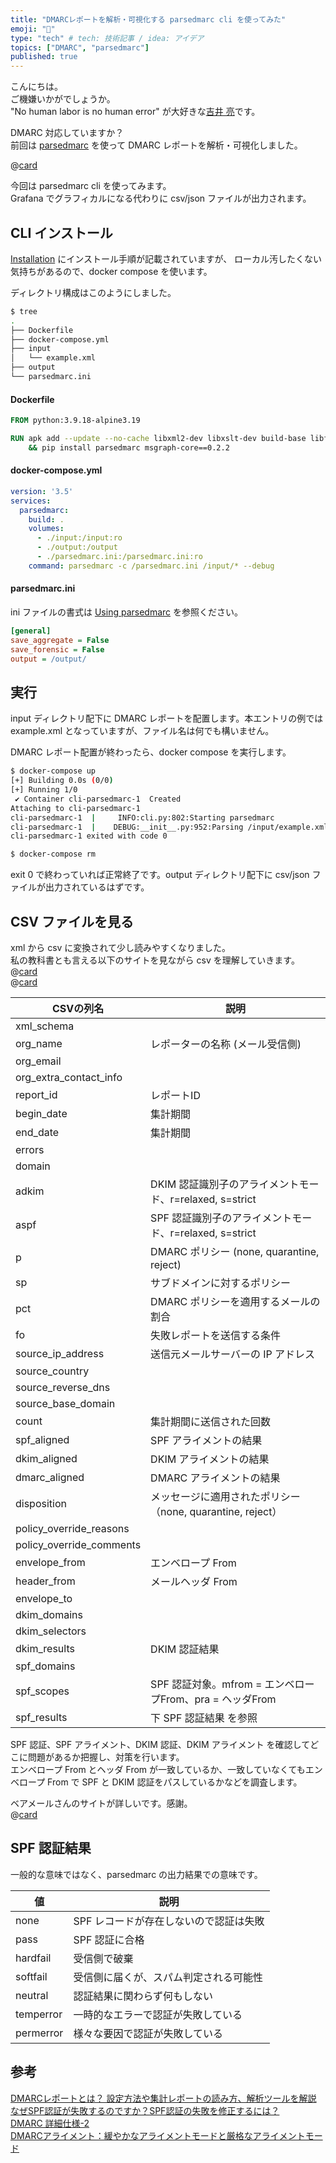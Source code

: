 ```yaml
---
title: "DMARCレポートを解析・可視化する parsedmarc cli を使ってみた"
emoji: "📧"
type: "tech" # tech: 技術記事 / idea: アイデア
topics: ["DMARC", "parsedmarc"]
published: true
---
```

こんにちは。  
ご機嫌いかがでしょうか。  
"No human labor is no human error" が大好きな[吉井 亮](https://twitter.com/YoshiiRyo1)です。  

DMARC 対応していますか？  
前回は [parsedmarc](https://domainaware.github.io/parsedmarc/) を使って DMARC レポートを解析・可視化しました。  

@[card](https://zenn.dev/ryoyoshii/articles/8c4b7eb32ac59d)  

今回は parsedmarc cli を使ってみます。  
Grafana でグラフィカルになる代わりに csv/json ファイルが出力されます。  

## CLI インストール

[Installation](https://domainaware.github.io/parsedmarc/installation.html) にインストール手順が記載されていますが、
ローカル汚したくない気持ちがあるので、docker compose を使います。  

ディレクトリ構成はこのようにしました。  

```bash
$ tree
.
├── Dockerfile
├── docker-compose.yml
├── input
│   └── example.xml
├── output
└── parsedmarc.ini
```

#### Dockerfile

```Dockerfile
FROM python:3.9.18-alpine3.19

RUN apk add --update --no-cache libxml2-dev libxslt-dev build-base libffi-dev \
    && pip install parsedmarc msgraph-core==0.2.2
```

#### docker-compose.yml

```yaml:docker-compose.yml
version: '3.5'
services:
  parsedmarc:
    build: .
    volumes:
      - ./input:/input:ro
      - ./output:/output
      - ./parsedmarc.ini:/parsedmarc.ini:ro
    command: parsedmarc -c /parsedmarc.ini /input/* --debug
```

#### parsedmarc.ini

ini ファイルの書式は [Using parsedmarc](https://domainaware.github.io/parsedmarc/usage.html) を参照ください。  

```ini:parsedmarc.ini
[general]
save_aggregate = False
save_forensic = False
output = /output/
```

## 実行

input ディレクトリ配下に DMARC レポートを配置します。本エントリの例では example.xml となっていますが、ファイル名は何でも構いません。  

DMARC レポート配置が終わったら、docker compose を実行します。  

```bash
$ docker-compose up 
[+] Building 0.0s (0/0)                                                                                                                                                                                                                                                                                            docker:desktop-linux
[+] Running 1/0
 ✔ Container cli-parsedmarc-1  Created                                                                                                                                                                                                                                                                                             0.0s 
Attaching to cli-parsedmarc-1
cli-parsedmarc-1  |     INFO:cli.py:802:Starting parsedmarc
cli-parsedmarc-1  |    DEBUG:__init__.py:952:Parsing /input/example.xml
cli-parsedmarc-1 exited with code 0

$ docker-compose rm
```

exit 0 で終わっていれば正常終了です。output ディレクトリ配下に csv/json ファイルが出力されているはずです。  

## CSV ファイルを見る

xml から csv に変換されて少し読みやすくなりました。  
私の教科書とも言える以下のサイトを見ながら csv を理解していきます。  
@[card](https://baremail.jp/blog/2023/11/28/3595/)  
@[card](https://www.naritai.jp/guidance_record.html)  

| CSVの列名                | 説明                                                       |
| ------------------------ | ---------------------------------------------------------- |
| xml_schema               |                                                            |
| org_name                 | レポーターの名称 (メール受信側)                            |
| org_email                |                                                            |
| org_extra_contact_info   |                                                            |
| report_id                | レポートID                                                 |
| begin_date               | 集計期間                                                   |
| end_date                 | 集計期間                                                   |
| errors                   |                                                            |
| domain                   |                                                            |
| adkim                    | DKIM 認証識別子のアライメントモード、r=relaxed, s=strict   |
| aspf                     | SPF 認証識別子のアライメントモード、r=relaxed, s=strict    |
| p                        | DMARC ポリシー (none, quarantine, reject)                  |
| sp                       | サブドメインに対するポリシー                               |
| pct                      | DMARC ポリシーを適用するメールの割合                       |
| fo                       | 失敗レポートを送信する条件                                 |
| source_ip_address        | 送信元メールサーバーの IP アドレス                         |
| source_country           |                                                            |
| source_reverse_dns       |                                                            |
| source_base_domain       |                                                            |
| count                    | 集計期間に送信された回数                                   |
| spf_aligned              | SPF アライメントの結果                                     |
| dkim_aligned             | DKIM アライメントの結果                                    |
| dmarc_aligned            | DMARC アライメントの結果                                   |
| disposition              | メッセージに適用されたポリシー（none, quarantine, reject） |
| policy_override_reasons  |                                                            |
| policy_override_comments |                                                            |
| envelope_from            | エンベロープ From                                          |
| header_from              | メールヘッダ From                                          |
| envelope_to              |                                                            |
| dkim_domains             |                                                            |
| dkim_selectors           |                                                            |
| dkim_results             | DKIM 認証結果                                              |
| spf_domains              |                                                            |
| spf_scopes               | SPF 認証対象。mfrom = エンベロープFrom、pra = ヘッダFrom   |
| spf_results              | 下 SPF 認証結果 を参照                                     |

SPF 認証、SPF アライメント、DKIM 認証、DKIM アライメント を確認してどこに問題があるか把握し、対策を行います。  
エンベロープ From とヘッダ From が一致しているか、一致していなくてもエンベロープ From で SPF と DKIM 認証をパスしているかなどを調査します。  

ベアメールさんのサイトが詳しいです。感謝。  
@[card](https://baremail.jp/blog/2023/09/26/3474/)  

## SPF 認証結果

一般的な意味ではなく、parsedmarc の出力結果での意味です。  

| 値        | 説明                                   |
| --------- | -------------------------------------- |
| none      | SPF レコードが存在しないので認証は失敗 |
| pass      | SPF 認証に合格                         |
| hardfail  | 受信側で破棄                           |
| softfail  | 受信側に届くが、スパム判定される可能性 |
| neutral   | 認証結果に関わらず何もしない           |
| temperror | 一時的なエラーで認証が失敗している     |
| permerror | 様々な要因で認証が失敗している         |


## 参考

[DMARCレポートとは？ 設定方法や集計レポートの読み方、解析ツールを解説](https://baremail.jp/blog/2023/11/28/3595/)  
[なぜSPF認証が失敗するのですか？SPF認証の失敗を修正するには？](https://powerdmarc.com/ja/why-spf-authentication-fails/)  
[DMARC 詳細仕様-2](https://www.naritai.jp/guidance_record.html)  
[DMARCアライメント：緩やかなアライメントモードと厳格なアライメントモード](https://powerdmarc.com/ja/dmarc-alignment/)  
